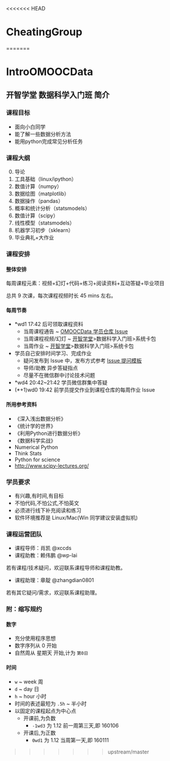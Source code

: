 <<<<<<< HEAD
# CheatingGroup
=======
# IntroOMOOCData

## 开智学堂 数据科学入门班 简介

### 课程目标

- 面向小白同学
- 能了解一些数据分析方法
- 能用python完成常见分析任务

### 课程大纲

0. 导论
1. 工具基础（linux/ipython）
2. 数值计算（numpy）
3. 数据绘图（matplotlib）
4. 数据操作（pandas）
5. 概率和统计分析（statsmodels）
6. 数值计算（scipy）
7. 线性模型（statsmodels）
8. 机器学习初步（sklearn）
9. 毕业典礼+大作业


### 课程安排

#### 整体安排


每周课程元素：视频+幻灯+代码+练习+阅读资料+互动答疑+毕业项目

总共 9 次课，每次课程视频时长 45 mins 左右。


#### 每周节奏

- *wd1 17:42 后可领取课程资料
	- 当周课程通告 ~ [OMOOCData 学员仓库 Issue](https://github.com/OpenMindClub/OMOOCData/issues)
	- 当周课程视频/幻灯 ~ [开智学堂](http://www.iomooc.com/pages/login.html)>数据科学入门班>系统卡包
	- 当周作业 ~ [开智学堂](http://www.iomooc.com/pages/login.html)>数据科学入门班>系统卡包
- 学员自己安排时间学习、完成作业
	- 疑问发布到 Issue 中，发布方式参考 [Issue 提问模板](https://github.com/OpenMindClub/OMOOCData/issues/2)
	- 导师/助教 异步答疑指点
	- 尽量不在微信群中讨论技术问题
- *wd4 20:42~21:42 学员微信群集中答疑
- (*+1)wd0 19:42 前学员提交作业到课程仓库的每周作业 Issue  

#### 所用参考资料

- 《深入浅出数据分析》
- 《统计学的世界》
- 《利用Python进行数据分析》
- 《数据科学实战》
- Numerical Python 
- Think Stats
- Python for science
- http://www.scipy-lectures.org/

### 学员要求

- 有兴趣,有时间,有目标
- 不怕代码,不怕公式,不怕英文
- 必须进行线下补充阅读和练习
- 软件环境推荐是 Linux/Mac(Win 同学建议安装虚拟机)



### 课程运营团队

- 课程导师：肖凯 @xccds 
- 课程助教：赖伟鹏 @wp-lai 

若有课程/技术疑问，欢迎联系课程导师和课程助教。
	
- 课程助理：章靛 @zhangdian0801 

若有其它疑问/需求，欢迎联系课程助理。

### 附：缩写规约

#### 数字

- 充分使用程序思想
- 数字序列从 0 开始
- 自然周从 星期天 开始,计为 `第0日`

#### 时间

- `w` ~ week 周
- `d` ~ day 日
- `h` ~ hour 小时
- 时间的表述最短为 `.5h` ~ 半小时
- 以固定的课程起点为中心点
    + 开课前,为负数
        * `-1wd3` 为 1.12 前一周第三天,即 160106
    + 开课后,为正数
        * `0wd1` 为 1.12 当周第一天,即 160111


>>>>>>> upstream/master
